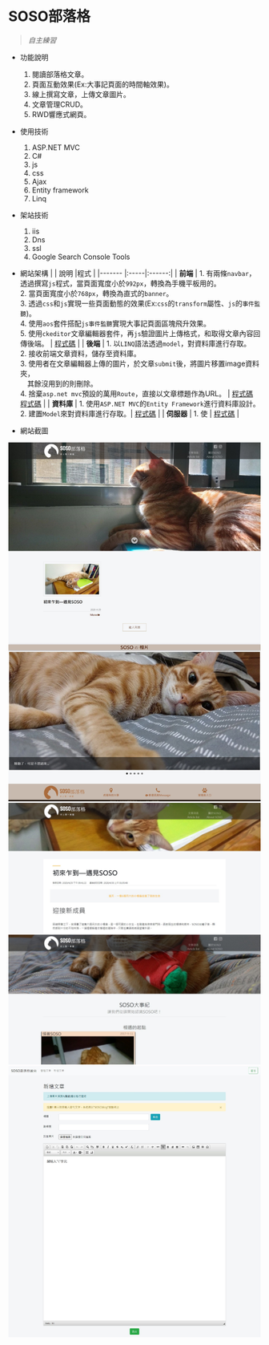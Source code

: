 # SOSO部落格
> _自主練習_   

* 功能說明
  1. 閱讀部落格文章。
  2. 頁面互動效果(Ex:大事記頁面的時間軸效果)。
  3. 線上撰寫文章，上傳文章圖片。
  4. 文章管理CRUD。
  5. RWD響應式網頁。
 
* 使用技術
  1. ASP.NET MVC
  2. C#
  3. js
  4. css
  5. Ajax
  6. Entity framework
  7. Linq

* 架站技術
  1. iis
  2. Dns
  3. ssl
  4. Google Search Console Tools
  
* 網站架構
  |        | 說明 |程式 |
  |------- |:-----|:------:|
  | **前端**   |  1. 有兩條`navbar`，透過撰寫`js`程式，當頁面寬度小於`992px`，轉換為手機平板用的。 <br>2. 當頁面寬度小於`768px`，轉換為直式的`banner`。</br> 3. 透過`css`和`js`實現一些頁面動態的效果(Ex:`css`的`transform`屬性、`js`的`事件監聽`)。</br>4. 使用`aos`套件搭配`js事件監聽`實現大事記頁面區塊飛升效果。</br>5. 使用`ckeditor`文章編輯器套件，再`js`驗證圖片上傳格式，和取得文章內容回傳後端。 |  [程式碼](https://github.com/hank444tw/0110Work_online/tree/master/0110Work/Views) |
  | **後端**   |  1. 以`LINQ`語法透過`model`，對資料庫進行存取。</br> 2. 接收前端文章資料，儲存至資料庫。</br> 3. 使用者在文章編輯器上傳的圖片，於文章`submit`後，將圖片移置image資料夾，</br>&emsp;其餘沒用到的則刪除。</br> 4. 捨棄`asp.net mvc`預設的萬用`Route`，直接以文章標題作為URL。 |  [程式碼](https://github.com/hank444tw/0110Work_online/blob/master/0110Work/Controllers/HomeController.cs)</br> [程式碼](https://github.com/hank444tw/0110Work_online/blob/master/0110Work/App_Start/RouteConfig.cs) |
  | **資料庫** | 1. 使用`ASP.NET MVC`的`Entity Framework`進行資料庫設計。</br> 2. 建置`Model`來對資料庫進行存取。| [程式碼](https://github.com/hank444tw/0110Work_online/tree/master/0110Work/Models) |
  | **伺服器** |  1. 使  |   [程式碼](https://github.com/hank444tw/0617Work/blob/master/0617Work/Python/0617Work.py) | 

* 網站截圖
<img src="https://github.com/hank444tw/0110Work_online/blob/master/Demo1.jpg" stryle="float:right" />  

<img src="https://github.com/hank444tw/0110Work_online/blob/master/Demo2.jpg" stryle="float:right" />    

<img src="https://github.com/hank444tw/0110Work_online/blob/master/Demo3.jpg" stryle="float:right" />     

<img src="https://github.com/hank444tw/0110Work_online/blob/master/Demo4.jpg" stryle="float:right" />
